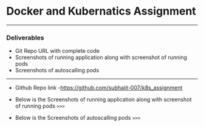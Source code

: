 # Docker and Kubernatics Assignment
---

### Deliverables

* Git Repo URL with complete code
* Screenshots of running application along with screenshot of running pods
* Screenshots of autoscalling pods

---

* Github Repo link -https://github.com/subhajit-007/k8s_assignment
* Below is the Screenshots of running application along with screenshot of running pods  `>>>`  
  

* Below is the Screenshots of autoscalling pods `>>>`  
